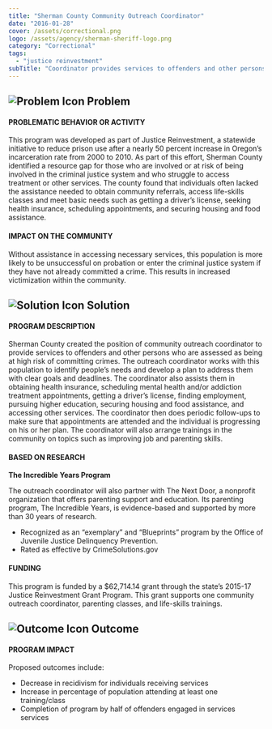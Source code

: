 ```yaml
---
title: "Sherman County Community Outreach Coordinator"
date: "2016-01-28"
cover: /assets/correctional.png
logo: /assets/agency/sherman-sheriff-logo.png
category: "Correctional"
tags:
  - "justice reinvestment"
subTitle: "Coordinator provides services to offenders and other persons who are assessed as being at high risk of committing crimes."
---
```


## ![Problem Icon](https://github.com/google/material-design-icons/raw/master/alert/1x_web/ic_error_outline_black_48dp.png "Problem") Problem

#### PROBLEMATIC BEHAVIOR OR ACTIVITY

This program was developed as part of Justice Reinvestment, a statewide initiative to reduce prison use after a nearly 50 percent increase in Oregon’s incarceration rate from 2000 to 2010. As part of this effort, Sherman County identified a resource gap for those who are involved or at risk of being involved in the criminal justice system and who struggle to access treatment or other services. The county found that individuals often lacked the assistance needed to obtain community referrals, access life-skills classes and meet basic needs such as getting a driver’s license, seeking health insurance, scheduling appointments, and securing housing and food assistance.

#### IMPACT ON THE COMMUNITY

Without assistance in accessing necessary services, this population is more likely to be unsuccessful on probation or enter the criminal justice system if they have not already committed a crime. This results in increased victimization within the community.

## ![Solution Icon](https://github.com/google/material-design-icons/raw/master/action/1x_web/ic_lightbulb_outline_black_48dp.png "Solution") Solution

#### PROGRAM DESCRIPTION

Sherman County created the position of community outreach coordinator to provide services to offenders and other persons who are assessed as being at high risk of committing crimes. The outreach coordinator works with this population to identify people’s needs and develop a plan to address them with clear goals and deadlines. The coordinator also assists them in obtaining health insurance, scheduling mental health and/or addiction treatment appointments, getting a driver’s license, finding employment, pursuing higher education, securing housing and food assistance, and accessing other services. The coordinator then does periodic follow-ups to make sure that appointments are attended and the individual is progressing on his or her plan. The coordinator will also arrange trainings in the community on topics such as improving job and parenting skills.

#### BASED ON RESEARCH

**The Incredible Years Program**

The outreach coordinator will also partner with The Next Door, a nonprofit organization that offers parenting support and education. Its parenting program, The Incredible Years, is evidence-based and supported by more than 30 years of research.

* Recognized as an “exemplary” and “Blueprints” program by the Office of Juvenile Justice Delinquency Prevention.
* Rated as effective by CrimeSolutions.gov

#### FUNDING

This program is funded by a $62,714.14 grant through the state’s 2015-17 Justice Reinvestment Grant Program. This grant supports one community outreach coordinator, parenting classes, and life-skills trainings.

## ![Outcome Icon](https://github.com/google/material-design-icons/raw/master/action/1x_web/ic_view_list_black_48dp.png "Outcome") Outcome

#### PROGRAM IMPACT

Proposed outcomes include:

* Decrease in recidivism for individuals receiving services
* Increase in percentage of population attending at least one training/class
* Completion of program by half of offenders engaged in services services

